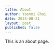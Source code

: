```yaml
---
title: About
author: Yoonmi Choi
date: 2024-08-21
layout: post
published: false
---
```


This is an about page.
